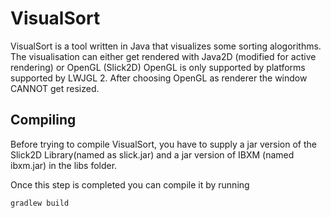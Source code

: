 VisualSort
==========
VisualSort is a tool written in Java that visualizes some sorting alogorithms.
The visualisation can either get rendered with Java2D (modified for active rendering) or OpenGL (Slick2D)
OpenGL is only supported by platforms supported by LWJGL 2. After choosing OpenGL as renderer the window CANNOT get resized.


Compiling
-------
Before trying to compile VisualSort, you have to supply a jar version of the Slick2D Library(named as slick.jar) and a jar version of IBXM (named ibxm.jar) in the libs folder.

Once this step is completed you can compile it by running

    gradlew build
